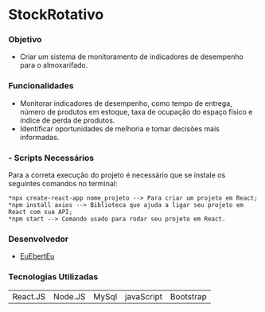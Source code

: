 <h1>StockRotativo</h1>

### Objetivo
* Criar um sistema de monitoramento de indicadores de desempenho para o almoxarifado.

### Funcionalidades
* Monitorar indicadores de desempenho, como tempo de entrega, número de produtos em estoque, taxa de ocupação do espaço físico e índice de perda de produtos.
* Identificar oportunidades de melhoria e tomar decisões mais informadas.

### - Scripts Necessários  
Para a correta execução do projeto é necessário que se instale os seguintes comandos no terminal:
```
*npx create-react-app nome_projeto --> Para criar um projeto em React;
*npm install axios --> Biblioteca que ajuda a ligar seu projeto em React com sua API;
*npm start --> Comando usado para rodar seu projeto em React.

```

### Desenvolvedor
- [EuEbertEu](https://github.com/EuEbertEu)

### Tecnologias Utilizadas
<table> 
  
<tr>
<td>React.JS</td>
<td>Node.JS</td>
<td> MySql </td>
<td>javaScript </td>
<td>Bootstrap</td>
</tr>
  
<tr>

